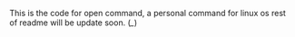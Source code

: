This is the code for open command, a personal command for linux os
	rest of readme will be update soon.
	(*_*)

